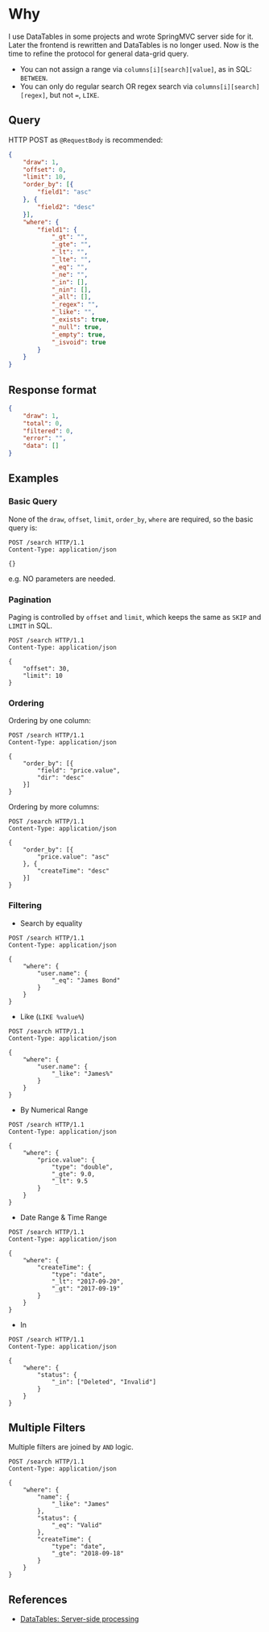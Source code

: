 # Why

I use DataTables in some projects and wrote SpringMVC server side for it. Later the frontend is rewritten and DataTables is no longer used. Now is the time to refine the protocol for general data-grid query.

* You can not assign a range via `columns[i][search][value]`, as in SQL: `BETWEEN`.
* You can only do regular search OR regex search via `columns[i][search][regex]`, but not `=`, `LIKE`.

## Query

HTTP POST as `@RequestBody` is recommended:

```json
{
    "draw": 1,
    "offset": 0,
    "limit": 10,
    "order_by": [{
        "field1": "asc"
    }, {
        "field2": "desc"
    }],
    "where": {
        "field1": {
            "_gt": "",
            "_gte": "",
            "_lt": "",
            "_lte": "",
            "_eq": "",
            "_ne": "",
            "_in": [],
            "_nin": [],
            "_all": [],
            "_regex": "",
            "_like": "",
            "_exists": true,
            "_null": true,
            "_empty": true,
            "_isvoid": true
        }
    }
}
```

## Response format

```json
{
    "draw": 1,
    "total": 0,
    "filtered": 0,
    "error": "",
    "data": []
}
```

## Examples

### Basic Query

None of the `draw`, `offset`, `limit`, `order_by`, `where` are required, so the basic query is:

```http
POST /search HTTP/1.1
Content-Type: application/json

{}
```

e.g. NO parameters are needed.

### Pagination

Paging is controlled by `offset` and `limit`, which keeps the same as `SKIP` and `LIMIT` in SQL.

```http
POST /search HTTP/1.1
Content-Type: application/json

{
    "offset": 30,
    "limit": 10
}
```

### Ordering

Ordering by one column:

```http
POST /search HTTP/1.1
Content-Type: application/json

{
    "order_by": [{
        "field": "price.value",
        "dir": "desc"
    }]
}
```

Ordering by more columns:

```http
POST /search HTTP/1.1
Content-Type: application/json

{
    "order_by": [{
        "price.value": "asc"
    }, {
        "createTime": "desc"
    }]
}
```

### Filtering

* Search by equality

```http
POST /search HTTP/1.1
Content-Type: application/json

{
    "where": {
        "user.name": {
            "_eq": "James Bond"
        }
    }
}
```

* Like (`LIKE %value%`)

```http
POST /search HTTP/1.1
Content-Type: application/json

{
    "where": {
        "user.name": {
            "_like": "James%"
        }
    }
}
```

* By Numerical Range

```http
POST /search HTTP/1.1
Content-Type: application/json

{
    "where": {
        "price.value": {
            "type": "double",
            "_gte": 9.0,
            "_lt": 9.5
        }
    }
}
```

* Date Range & Time Range

```http
POST /search HTTP/1.1
Content-Type: application/json

{
    "where": {
        "createTime": {
            "type": "date",
            "_lt": "2017-09-20",
            "_gt": "2017-09-19"
        }
    }
}
```

* In

```http
POST /search HTTP/1.1
Content-Type: application/json

{
    "where": {
        "status": {
            "_in": ["Deleted", "Invalid"]
        }
    }
}
```

## Multiple Filters

Multiple filters are joined by `AND` logic.

```http
POST /search HTTP/1.1
Content-Type: application/json

{
    "where": {
        "name": {
            "_like": "James"
        },
        "status": {
            "_eq": "Valid"
        },
        "createTime": {
            "type": "date",
            "_gte": "2018-09-18"
        }
    }
}

```

## References

* [DataTables: Server-side processing](https://datatables.net/manual/server-side#Sent-parameters)
